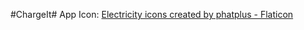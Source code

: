 #ChargeIt#
App Icon: <a href="https://www.flaticon.com/free-icons/electricity" title="electricity icons">Electricity icons created by phatplus - 
Flaticon</a>
